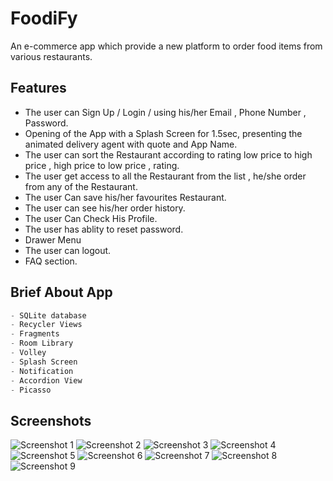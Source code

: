 # FoodiFy

An e-commerce app which provide a new platform to order food items from various restaurants.
## Features

- The user can Sign Up / Login / using his/her Email , Phone Number , Password.
- Opening of the App with a Splash Screen for 1.5sec, presenting the animated delivery agent with quote and App Name.
- The user can sort the Restaurant according to rating low price to high price , high price to low price , rating.
- The user get access to all the Restaurant from the list , he/she order from any of the Restaurant.
- The user Can save his/her favourites Restaurant.
- The user can see his/her order history.
- The user Can Check His Profile.
- The user has ablity to reset password.
- Drawer Menu
- The user can logout.
- FAQ section.






##  Brief About App
``` python
- SQLite database
- Recycler Views
- Fragments
- Room Library
- Volley
- Splash Screen
- Notification
- Accordion View
- Picasso

```
## Screenshots

![Screenshot 1](https://i.imgur.com/USZWeJi.jpg)
![Screenshot 2](https://i.imgur.com/USZWeJi.jpg)
![Screenshot 3](https://i.imgur.com/CmlHySB.jpg)
![Screenshot 4](https://i.imgur.com/N4sxcN1.jpg)
![Screenshot 5](https://i.imgur.com/HwFEC7l.jpg)
![Screenshot 6](https://i.imgur.com/h2XrnuZ.jpg)
![Screenshot 7](https://i.imgur.com/u5bZB9m.jpg)
![Screenshot 8](https://i.imgur.com/rqudGpo.jpg)
![Screenshot 9](https://i.imgur.com/u5bZB9m.jpg)














